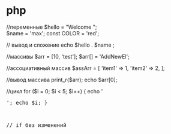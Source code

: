 # php

//переменные
$hello = "Welcome ";  
$name = 'max';
const COLOR = 'red';

// вывод и сложение
echo $hello . $name ;


//массивы
$arr = [10, 'test'];
$arr[] = 'AddNewEl';


//aссоциативный массив
$assArr = [
    'item1' => 1,
    'item2' => 2,
];

//вывод массива
print_r($arr);
echo $arr[0];

//цикл
for ($i = 0; $i < 5; $i++) {
    echo '<pre>';
    echo $i;
}


// if без изменений
